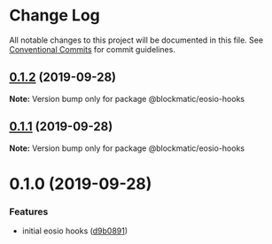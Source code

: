 # Change Log

All notable changes to this project will be documented in this file.
See [Conventional Commits](https://conventionalcommits.org) for commit guidelines.

## [0.1.2](https://github.com/blockmatic/eos-hooks/compare/@blockmatic/eosio-hooks@0.1.1...@blockmatic/eosio-hooks@0.1.2) (2019-09-28)

**Note:** Version bump only for package @blockmatic/eosio-hooks

## [0.1.1](https://github.com/blockmatic/eos-hooks/compare/@blockmatic/eosio-hooks@0.1.0...@blockmatic/eosio-hooks@0.1.1) (2019-09-28)

**Note:** Version bump only for package @blockmatic/eosio-hooks

# 0.1.0 (2019-09-28)

### Features

- initial eosio hooks ([d9b0891](https://github.com/blockmatic/eos-hooks/commit/d9b0891))
